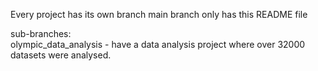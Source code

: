 Every project has its own branch
main branch only has this README file

sub-branches: <br/>
olympic_data_analysis - have a data analysis project where over 32000 datasets were analysed.
